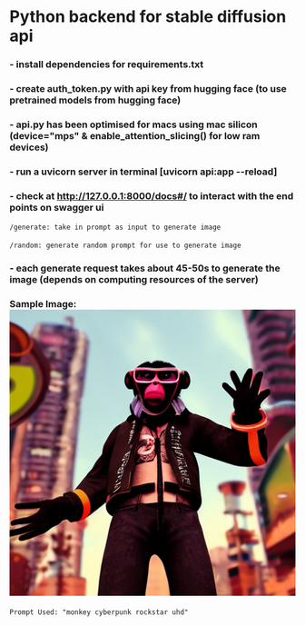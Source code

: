 # Python backend for stable diffusion api

### - install dependencies for requirements.txt

### - create auth_token.py with api key from hugging face (to use pretrained models from hugging face)

### - api.py has been optimised for macs using mac silicon (device="mps" & enable_attention_slicing() for low ram devices)

### - run a uvicorn server in terminal [uvicorn api:app --reload]

### - check at http://127.0.0.1:8000/docs#/ to interact with the end points on swagger ui

    /generate: take in prompt as input to generate image

    /random: generate random prompt for use to generate image

### - each generate request takes about 45-50s to generate the image (depends on computing resources of the server)

### Sample Image: ![generated image](result.png)

    Prompt Used: "monkey cyberpunk rockstar uhd"
